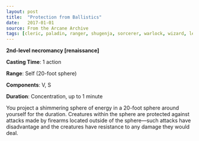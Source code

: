 ```yaml
---
layout: post
title:  "Protection from Ballistics"
date:   2017-01-01
source: From the Arcane Archive
tags: [cleric, paladin, ranger, shugenja, sorcerer, warlock, wizard, level2, necromancy, hb, ren]
---
```


**2nd-level necromancy [renaissance]**

**Casting Time**: 1 action

**Range**: Self (20-foot sphere)

**Components**: V, S

**Duration**: Concentration, up to 1 minute

You project a shimmering sphere of energy in a 20-foot sphere around yourself for the duration. Creatures within the sphere are protected against attacks made by firearms located outside of the sphere―such attacks have disadvantage and the creatures have resistance to any damage they would deal.
